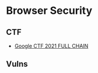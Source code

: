 # Browser Security

## CTF

* [Google CTF 2021 FULL CHAIN](./CTF/Google%20CTF%202021%20FULL%20CHAIN/)

## Vulns
